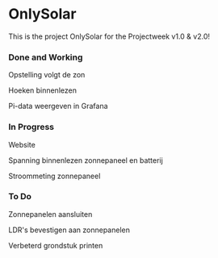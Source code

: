 # OnlySolar
This is the project OnlySolar for the Projectweek v1.0 &amp; v2.0!

### Done and Working

Opstelling volgt de zon

Hoeken binnenlezen

Pi-data weergeven in Grafana

### In Progress

Website

Spanning binnenlezen zonnepaneel en batterij

Stroommeting zonnepaneel

### To Do

Zonnepanelen aansluiten

LDR's bevestigen aan zonnepanelen

Verbeterd grondstuk printen

